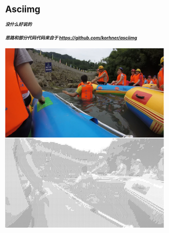 # Asciimg
##### 没什么好说的
##### 思路和部分代码代码来自于 https://github.com/korhner/asciimg
![image](https://raw.githubusercontent.com/MichaelBoring/Asciimg/master/originalSrc/1.png)
![image](https://raw.githubusercontent.com/MichaelBoring/Asciimg/master/output/1.jpg)
